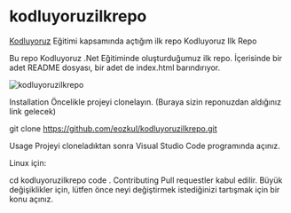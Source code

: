 # kodluyoruzilkrepo
<a href="https://www.kodluyoruz.org/" rel="nofollow">Kodluyoruz</a> Eğitimi kapsamında açtığım ilk repo
Kodluyoruz Ilk Repo

Bu repo Kodluyoruz .Net Eğitiminde oluşturduğumuz ilk repo.  İçerisinde bir adet README dosyası, bir adet de index.html barındırıyor.


![kodluyoruzilkrepo](https://user-images.githubusercontent.com/99112660/213937477-a40e57f5-020c-46cf-88a5-9a9c2f86f5e1.jpg)



Installation
Öncelikle projeyi clonelayın. (Buraya sizin reponuzdan aldığınız link gelecek)

git clone https://github.com/eozkul/kodluyoruzilkrepo.git

Usage
Projeyi cloneladıktan sonra Visual Studio Code programında açınız.

Linux için:

cd kodluyoruzilkrepo
code .
Contributing
Pull requestler kabul edilir. Büyük değişiklikler için, lütfen önce neyi değiştirmek istediğinizi tartışmak için bir konu açınız.
